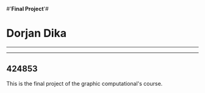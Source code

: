 #'**Final Project**'#


# Dorjan Dika #
_____________
_____________
## 424853 ##



This is the final project of the graphic computational's course.

